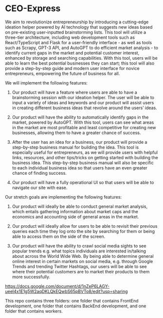 # CEO-Express

We aim to revolutionize entrepreneurship by introducing a cutting-edge ideation helper powered by AI technology that suggests new ideas based on pre-existing user-inputted brainstorming lists.
This tool will utilize a three-tier architecture, including web development tools such as React/TypeScript and Flask for a user-friendly interface - as well as tools such as Scrapy, GPT-3 API, and AutoGPT to do efficient market analysis - to identify current gaps in the market and potential customer interest, enhanced by storage and searching capabilities. With this tool, users will be able to learn the best potential businesses they can start; this tool will also provide a step-by-step guide and modern user interface for novice entrepreneurs, empowering the future of business for all.

We will implement the following features:
1. Our product will have a feature where users are able to have a brainstorming session with our ideation helper. The user will be able to input a variety of ideas and keywords and our product will assist users in creating different business ideas that revolve around the users’ ideas.
   
2. Our product will have the ability to automatically identify gaps in the market, powered by AutoGPT. With this tool, users can see what areas in the market are most profitable and least competitive for creating new businesses, allowing them to have a greater chance of success.
   
3. After the user has an idea for a business, our product will provide a step-by-step business manual for building the idea. This tool is especially useful for entrepreneurs, as we will provide users with helpful links, resources, and other tips/tricks on getting started with building the business idea. This step-by-step business manual will also be specific to each individual business idea so that users have an even greater chance of finding success.

4. Our product will have a fully operational UI so that users will be able to navigate our site with ease.

Our stretch goals are implementing the following features:

1. Our product will ideally be able to conduct general market analysis, which entails gathering information about market caps and the economics and accounting side of general areas in the market.
   
2. Our product will ideally allow for users to be able to revisit their previous queries each time they log onto the site by searching for them or being able to access them on the side of the screen.
   
3. Our product will have the ability to crawl social media sights to see popular trends e.g. what topics individuals are interested in/talking about across the World Wide Web. By being able to determine general online interest in certain markets on social media, e.g. through Google Trends and trending Twitter Hashtags, our users will be able to see where their potential customers are to market their products to them more successfully.

https://docs.google.com/document/d/1nZeP6LAGY-ueeI4x1E1g5W2aqDKLQkEQwbS65pBVTo8/edit?usp=sharing 

This repo contains three folders: one folder that contains FrontEnd development, one folder that contains BackEnd development, and one folder that contains workers.
